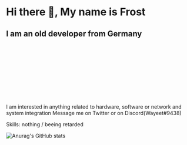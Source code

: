 

# Hi there 👋, My name is Frost
## I am an old developer from Germany
![I am an old developer from Germany](https://raw.githubusercontent.com/Wayeet/Wayeet/main/banner.gif)

I am interested in anything related to hardware, software or network and system integration
Message me on Twitter or on Discord(Wayeet#9438)

Skills: nothing / beeing retarded

![Anurag's GitHub stats](https://github-readme-stats.vercel.app/api?username=frostonacid&show_icons=true&count_private=true)



